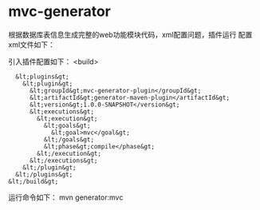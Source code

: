 # mvc-generator
根据数据库表信息生成完整的web功能模块代码，xml配置问题，插件运行
配置xml文件如下：

引入插件配置如下：
 &lt;build&gt;
 
 
      &lt;plugins&gt;
        &lt;plugin&gt;
          &lt;groupId&gt;mvc-generator-plugin</groupId&gt;
          &lt;artifactId&gt;generator-maven-plugin</artifactId&gt;
          &lt;version&gt;1.0.0-SNAPSHOT</version&gt;
          &lt;executions&gt;
            &lt;execution&gt;
              &lt;goals&gt;
                &lt;goal>mvc</goal&gt;
              &lt;/goals&gt;
              &lt;phase&gt;compile</phase&gt;
            &lt;/execution&gt;
          &lt;/executions&gt;
        &lt;/plugin&gt;
      &lt;/plugins&gt;
    &lt;/build&gt;
 运行命令如下：
 mvn generator:mvc
